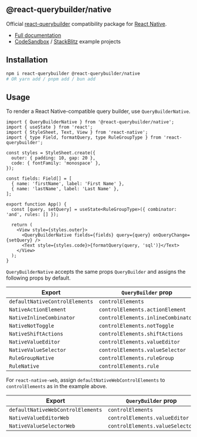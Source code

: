 ## @react-querybuilder/native

Official [react-querybuilder](https://npmjs.com/package/react-querybuilder) compatibility package for [React Native](https://reactnative.dev/).

- [Full documentation](https://react-querybuilder.js.org/)
- [CodeSandbox](https://react-querybuilder.js.org/sandbox?t=native) / [StackBlitz](https://react-querybuilder.js.org/sandbox?p=stackblitz&t=native) example projects

## Installation

```bash
npm i react-querybuilder @react-querybuilder/native
# OR yarn add / pnpm add / bun add
```

## Usage

To render a React Native-compatible query builder, use `QueryBuilderNative`.

```tsx
import { QueryBuilderNative } from '@react-querybuilder/native';
import { useState } from 'react';
import { StyleSheet, Text, View } from 'react-native';
import { type Field, formatQuery, type RuleGroupType } from 'react-querybuilder';

const styles = StyleSheet.create({
  outer: { padding: 10, gap: 20 },
  code: { fontFamily: 'monospace' },
});

const fields: Field[] = [
  { name: 'firstName', label: 'First Name' },
  { name: 'lastName', label: 'Last Name' },
];

export function App() {
  const [query, setQuery] = useState<RuleGroupType>({ combinator: 'and', rules: [] });

  return (
    <View style={styles.outer}>
      <QueryBuilderNative fields={fields} query={query} onQueryChange={setQuery} />
      <Text style={styles.code}>{formatQuery(query, 'sql')}</Text>
    </View>
  );
}
```

`QueryBuilderNative` accepts the same props `QueryBuilder` and assigns the following props by default.

| Export                         | `QueryBuilder` prop                |
| ------------------------------ | ---------------------------------- |
| `defaultNativeControlElements` | `controlElements`                  |
| `NativeActionElement`          | `controlElements.actionElement`    |
| `NativeInlineCombinator`       | `controlElements.inlineCombinator` |
| `NativeNotToggle`              | `controlElements.notToggle`        |
| `NativeShiftActions`           | `controlElements.shiftActions`     |
| `NativeValueEditor`            | `controlElements.valueEditor`      |
| `NativeValueSelector`          | `controlElements.valueSelector`    |
| `RuleGroupNative`              | `controlElements.ruleGroup`        |
| `RuleNative`                   | `controlElements.rule`             |

For `react-native-web`, assign `defaultNativeWebControlElements` to `controlElements` as in the example above.

| Export                            | `QueryBuilder` prop             |
| --------------------------------- | ------------------------------- |
| `defaultNativeWebControlElements` | `controlElements`               |
| `NativeValueEditorWeb`            | `controlElements.valueEditor`   |
| `NativeValueSelectorWeb`          | `controlElements.valueSelector` |
